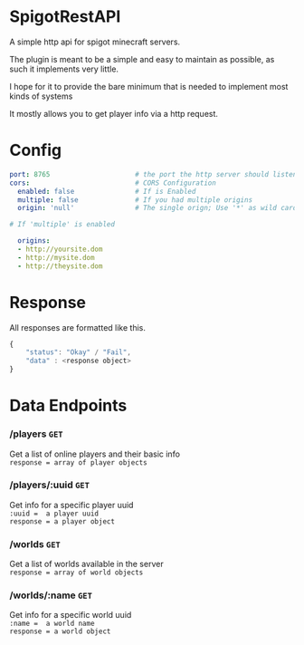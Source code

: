 # SpigotRestAPI

A simple http api for spigot minecraft servers.

The plugin is meant to be a simple and easy to maintain as possible, as such it implements very little.

I hope for it to provide the bare minimum that is needed to implement most kinds of systems

It mostly allows you to get player info via a http request.

# Config

```yaml
port: 8765                     # the port the http server should listen on
cors:                          # CORS Configuration
  enabled: false               # If is Enabled
  multiple: false              # If you had multiple origins
  origin: 'null'               # The single orign; Use '*' as wild card or 'http://youriste.com'

# If 'multiple' is enabled

  origins:
  - http://yoursite.dom
  - http://mysite.dom
  - http://theysite.dom
```

# Response

All responses are formatted like this.

``` js
{
    "status": "Okay" / "Fail",
    "data" : <response object>
}
```

# Data Endpoints

### /players `GET`
Get a list of online players and their basic info
<br>
`response = array of player objects`

### /players/:uuid `GET`
Get info for a specific player uuid
<br>
`:uuid =  a player uuid`
<br>
`response = a player object`
<br>

### /worlds `GET`
Get a list of worlds available in the server
<br>
`response = array of world objects`

### /worlds/:name `GET`
Get info for a specific world uuid
<br>
`:name =  a world name`
<br>
`response = a world object`
<br>